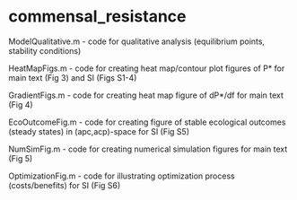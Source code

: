 # commensal_resistance

ModelQualitative.m - code for qualitative analysis (equilibrium points, stability conditions)

HeatMapFigs.m - code for creating heat map/contour plot figures of P* for main text (Fig 3) and SI (Figs S1-4)

GradientFigs.m - code for creating heat map figure of dP*/df for main text (Fig 4)

EcoOutcomeFig.m - code for creating figure of stable ecological outcomes (steady states) in (apc,acp)-space for SI (Fig S5)

NumSimFig.m - code for creating numerical simulation figures for main text (Fig 5)

OptimizationFig.m - code for illustrating optimization process (costs/benefits) for SI (Fig S6)
